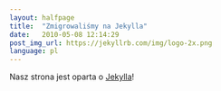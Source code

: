 ```yaml
---
layout: halfpage
title:  "Zmigrowaliśmy na Jekylla"
date:   2010-05-08 12:14:29
post_img_url: https://jekyllrb.com/img/logo-2x.png
language: pl
---
```

Nasz strona jest oparta o [Jekylla](https://jekyllrb.com/)!
